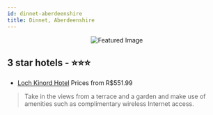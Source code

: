 ```yaml
---
id: dinnet-aberdeenshire
title: Dinnet, Aberdeenshire
---
```


<center><img src="https://i.travelapi.com/hotels/1000000/810000/800500/800423/5e705731_z.jpg" alt="Featured Image" /></center>


##  3 star hotels - ⭐️⭐️⭐️

-    [Loch Kinord Hotel](https://us.hurb.com/hotels/dinnet/loch-kinord-hotel-JNP-JP000511?cmp=18055) Prices from R$551.99
   > Take in the views from a terrace and a garden and make use of amenities such as complimentary wireless Internet access.
